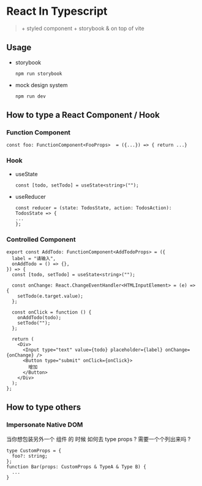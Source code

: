 # React In Typescript

> \+ styled component \+ storybook & on top of vite

## Usage

- storybook

  ```shell
  npm run storybook
  ```

- mock design system

  ```shell
  npm run dev
  ```

## How to type a React Component / Hook

### Function Component

```tsx
const foo: FunctionComponent<FooProps>  = ({...}) => { return ...}
```

### Hook

- useState

  ```tsx
  const [todo, setTodo] = useState<string>("");
  ```

- useReducer

  ```tsx
  const reducer = (state: TodosState, action: TodosAction): TodosState => {
  ...
  };
  ```

### Controlled Component

```tsx
export const AddTodo: FunctionComponent<AddTodoProps> = ({
  label = "请输入",
  onAddTodo = () => {},
}) => {
  const [todo, setTodo] = useState<string>("");

  const onChange: React.ChangeEventHandler<HTMLInputElement> = (e) => {
    setTodo(e.target.value);
  };

  const onClick = function () {
    onAddTodo(todo);
    setTodo("");
  };

  return (
    <Div>
      <Input type="text" value={todo} placeholder={label} onChange={onChange} />
      <Button type="submit" onClick={onClick}>
        增加
      </Button>
    </Div>
  );
};
```

## How to type others

### Impersonate Native DOM

当你想包装另外一个 组件 的 时候 如何去 type props ? 需要一个个列出来吗 ?

```tsx
type CustomProps = {
  foo?: string;
};
function Bar(props: CustomProps & TypeA & Type B) {
  ...
}
```
